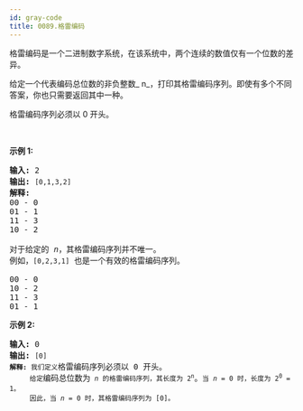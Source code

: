 ```yaml
---
id: gray-code
title: 0089.格雷编码
---
```

格雷编码是一个二进制数字系统，在该系统中，两个连续的数值仅有一个位数的差异。

给定一个代表编码总位数的非负整数_ n_，打印其格雷编码序列。即使有多个不同答案，你也只需要返回其中一种。

格雷编码序列必须以 0 开头。

 

**示例 1:**


<pre><strong>输入:</strong> 2<br/><strong>输出:</strong> <code>[0,1,3,2]</code><br/><strong>解释:</strong><br/>00 - 0<br/>01 - 1<br/>11 - 3<br/>10 - 2<br/><br/>对于给定的 <em>n</em>，其格雷编码序列并不唯一。<br/>例如，<code>[0,2,3,1]</code> 也是一个有效的格雷编码序列。<br/><br/>00 - 0<br/>10 - 2<br/>11 - 3<br/>01 - 1</pre>

**示例 2:**


<pre><strong>输入:</strong> 0<br/><strong>输出:</strong> <code>[0]<br/><strong>解释:</strong> 我们定义</code>格雷编码序列必须以 0 开头。<code><br/>     给定</code>编码总位数为<code> <em>n</em> 的格雷编码序列，其长度为 2<sup>n</sup></code>。<code>当 <em>n</em> = 0 时，长度为 2<sup>0</sup> = 1。<br/>     因此，当 <em>n</em> = 0 时，其格雷编码序列为 [0]。</code><br/></pre>

